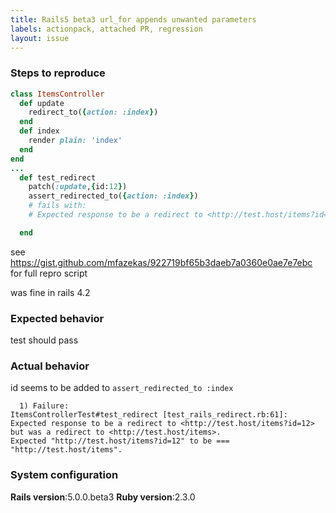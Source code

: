 ```yaml
---
title: Rails5 beta3 url_for appends unwanted parameters
labels: actionpack, attached PR, regression
layout: issue
---
```


### Steps to reproduce

``` ruby
class ItemsController
  def update
    redirect_to({action: :index})
  end
  def index
    render plain: 'index'
  end
end
...
  def test_redirect
    patch(:update,{id:12})
    assert_redirected_to({action: :index})
    # fails with:
    # Expected response to be a redirect to <http://test.host/items?id=12> but was a redirect to <http://test.host/items>.

  end
```

see https://gist.github.com/mfazekas/922719bf65b3daeb7a0360e0ae7e7ebc for full repro script

was fine in rails 4.2
### Expected behavior

test should pass
### Actual behavior

id seems to be added to `assert_redirected_to :index`

```
  1) Failure:
ItemsControllerTest#test_redirect [test_rails_redirect.rb:61]:
Expected response to be a redirect to <http://test.host/items?id=12> but was a redirect to <http://test.host/items>.
Expected "http://test.host/items?id=12" to be === "http://test.host/items".
```
### System configuration

**Rails version**:5.0.0.beta3
**Ruby version**:2.3.0

